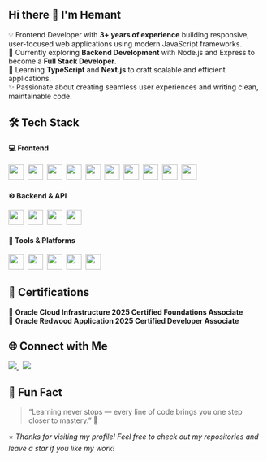 ## Hi there 👋 I'm Hemant

💡 Frontend Developer with **3+ years of experience** building responsive, user-focused web applications using modern JavaScript frameworks.  
🚀 Currently exploring **Backend Development** with Node.js and Express to become a **Full Stack Developer**.  
🌱 Learning **TypeScript** and **Next.js** to craft scalable and efficient applications.  
✨ Passionate about creating seamless user experiences and writing clean, maintainable code.

## 🛠️ Tech Stack  

#### 💻 Frontend
<p align="left">
   <img src="https://skillicons.dev/icons?i=react" height="30"/>&nbsp;
  <img src="https://skillicons.dev/icons?i=nextjs" height="30"/>&nbsp;
  <img src="https://skillicons.dev/icons?i=redux" height="30"/>&nbsp;
  <img src="https://skillicons.dev/icons?i=js" height="30"/>&nbsp;
  <img src="https://skillicons.dev/icons?i=ts" height="30"/>&nbsp;
  <img src="https://skillicons.dev/icons?i=html" height="30"/>&nbsp;
  <img src="https://skillicons.dev/icons?i=css" height="30"/>&nbsp;
  <img src="https://skillicons.dev/icons?i=tailwind" height="30"/>&nbsp;
  <img src="https://skillicons.dev/icons?i=bootstrap" height="30"/>&nbsp;
  <img src="https://skillicons.dev/icons?i=materialui" height="30"/>
</p>


#### ⚙️ Backend & API
<p align="left">
    <img src="https://skillicons.dev/icons?i=nodejs" height="30"/>&nbsp;
  <img src="https://skillicons.dev/icons?i=express" height="30"/>&nbsp;
  <img src="https://skillicons.dev/icons?i=mongodb" height="30"/>&nbsp;
  <img src="https://skillicons.dev/icons?i=postman" height="30"/>
</p>

#### 🧰 Tools & Platforms
<p align="left">
  <img src="https://skillicons.dev/icons?i=git" height="30"/>&nbsp;
  <img src="https://skillicons.dev/icons?i=github" height="30"/>&nbsp;
  <img src="https://skillicons.dev/icons?i=vercel" height="30"/>&nbsp;
  <img src="https://skillicons.dev/icons?i=netlify" height="30"/>&nbsp;
  <img src="https://skillicons.dev/icons?i=cloudinary" height="30"/>
</p>

## 📜 Certifications  
🏅 **Oracle Cloud Infrastructure 2025 Certified Foundations Associate**  
🏅 **Oracle Redwood Application 2025 Certified Developer Associate**

## 🌐 Connect with Me  
<p align="left">
  <a href="https://linkedin.com/in/hemant-s-64693734a/" target="_blank">
    <img src="https://img.shields.io/badge/LinkedIn-%230077B5.svg?style=for-the-badge&logo=linkedin&logoColor=white" />
  </a>&nbsp;
  <a href="mailto:hemantsonar1609@email.com">
    <img src="https://img.shields.io/badge/Email-D14836?style=for-the-badge&logo=gmail&logoColor=white" />
  </a>
</p>

## 🧩 Fun Fact  
> “Learning never stops — every line of code brings you one step closer to mastery.” 💫  

⭐ *Thanks for visiting my profile! Feel free to check out my repositories and leave a star if you like my work!*  
